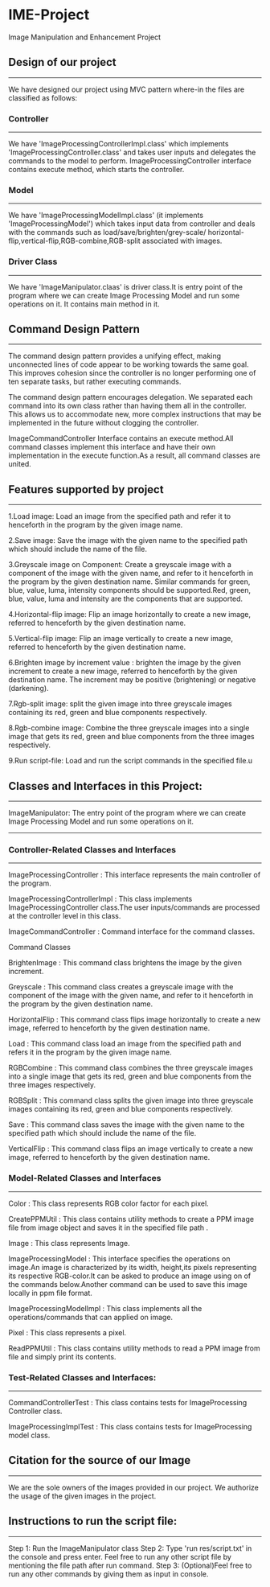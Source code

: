 # IME-Project
Image Manipulation and Enhancement Project


## Design of our project
--------------------------
We have designed our project using MVC pattern where-in the files are classified as follows:

### Controller
------------
We have 'ImageProcessingControllerImpl.class' which implements 'ImageProcessingController.class'
and takes user inputs and delegates the commands to the model to perform.
ImageProcessingController interface contains execute method, which starts the controller.

### Model
------------
We have 'ImageProcessingModelImpl.class' (it implements 'ImageProcessingModel') which takes input
data from controller and deals with the commands such as load/save/brighten/grey-scale/
horizontal-flip,vertical-flip,RGB-combine,RGB-split associated with images.


### Driver Class
------------

We have 'ImageManipulator.claas' is driver class.It is entry point of the program where we can
create Image Processing Model and run some operations on it.  It contains main method in it.


## Command Design Pattern
-------------------------

The command design pattern provides a unifying effect, making unconnected lines of code appear to be
 working towards the same goal. This improves cohesion since the controller is no longer performing
 one of ten separate tasks, but rather executing commands.

The command design pattern encourages delegation. We separated each command into its own class
rather than having them all in the controller. This allows us to accommodate new, more complex
instructions that may be implemented in the future without clogging the controller.

ImageCommandController Interface contains an execute method.All command classes implement this
interface and have their own implementation in the execute function.As a result, all command classes
are united.


## Features supported by project
---------------------------------------------------------------------------------------------------

1.Load image: Load an image from the specified path and refer it to henceforth in the program by
the given image name.

2.Save image: Save the image with the given name to the specified path which should include the
name of the file.

3.Greyscale image on Component: Create a greyscale image with a component of the image with
the given name, and refer to it henceforth in the program by the given destination name. Similar
commands for green, blue, value, luma, intensity components should be supported.Red, green, blue,
value, luma and intensity are the components that are supported.

4.Horizontal-flip image: Flip an image horizontally to create a new image,
referred to henceforth by the given destination name.

5.Vertical-flip image: Flip an image vertically to create a new image,
referred to henceforth by the given destination name.

6.Brighten image by increment value : brighten the image by the given increment to create a new
image, referred to henceforth by the given destination name. The increment may be positive
(brightening) or negative (darkening).

7.Rgb-split image: split the given image into three greyscale images containing its red, green and
blue components respectively.

8.Rgb-combine image: Combine the three greyscale images into a single image that gets its red,
green and blue components from the three images respectively.

9.Run script-file: Load and run the script commands in the specified file.u

## Classes and Interfaces in this Project:
----------------------------------------

ImageManipulator: The entry point of the program where we can create Image Processing Model and run
some operations on it.
________________________________________

### Controller-Related Classes and Interfaces
___________________________________________

ImageProcessingController : This interface represents the main controller of the program.

ImageProcessingControllerImpl : This class implements ImageProcessingController class.The user
inputs/commands are processed at the controller level in this class.

ImageCommandController : Command interface for the command classes.

Command Classes

BrightenImage : This command class brightens the image by the given increment.

Greyscale : This command class creates a greyscale image with the component of the image with the
given name, and refer to it henceforth in the program by the given destination name.

HorizontalFlip : This command class flips image horizontally to create a new image, referred to
henceforth by the given destination name.

Load : This command class load an image from the specified path and refers it  in the program by
the given image name.

RGBCombine : This command class combines the three greyscale images into a single image that gets
its red, green and blue components from the three images respectively.

RGBSplit : This command class splits the given image into three greyscale images containing its red,
 green and blue components respectively.

Save : This command class saves the image with the given name to the specified path which should
include the name of the file.

VerticalFlip : This command class flips an image vertically to create a new image, referred to
henceforth by the given destination name.

### Model-Related Classes and Interfaces
______________________________________


Color : This class represents RGB color factor for each pixel.

CreatePPMUtil : This class contains utility methods to create a PPM image file from image object
and saves it in the specified file path .

Image : This class represents Image.

ImageProcessingModel : This interface specifies the operations on image.An image is characterized
by its width, height,its pixels representing its respective RGB-color.It can be asked to produce an
 image using on of the commands below.Another command can be used to save this image locally in ppm
 file format.

ImageProcessingModelImpl : This class implements all the operations/commands that can applied on
image.

Pixel : This class represents a pixel.

ReadPPMUtil : This class contains utility methods to read a PPM image from file and simply print
its contents.


### Test-Related Classes and Interfaces:
______________________________________

CommandControllerTest : This class contains tests for ImageProcessing Controller class.

ImageProcessingImplTest : This class contains tests for ImageProcessing model class.

## Citation for the source of our Image
--------------------------------------
We are the sole owners of the images provided in our project. We authorize the usage of the given
images in the project.


## Instructions to run the script file:
--------------------------------------
Step 1: Run the ImageManipulator class
Step 2: Type 'run res/script.txt' in the console and press enter. Feel free to run any other script
file by mentioning the file path after run command.
Step 3: (Optional)Feel free to run any other commands by giving them as input in console.



